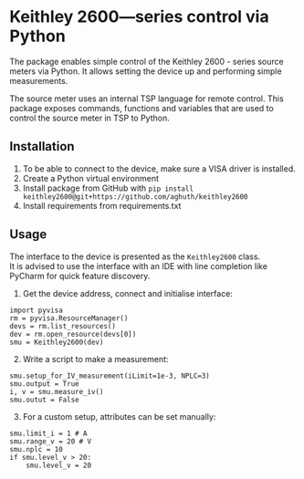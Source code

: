 # Keithley 2600—series control via Python
The package enables simple control of the Keithley 2600 - series source meters via Python.
It allows setting the device up and performing simple measurements.

The source meter uses an internal TSP language for remote control. This package exposes commands, functions and 
variables that are used to control the source meter in TSP to Python.


## Installation
1. To be able to connect to the device, make sure a VISA driver is installed.
2. Create a Python virtual environment
3. Install package from GitHub with `pip install keithley2600@git+https://github.com/aghuth/keithley2600`
4. Install requirements from requirements.txt

## Usage
The interface to the device is presented as the `Keithley2600` class.  
It is advised to use the interface with an IDE with line completion like PyCharm for quick feature discovery.  
1. Get the device address, connect and initialise interface:  
```connecting to device
import pyvisa
rm = pyvisa.ResourceManager()
devs = rm.list_resources()
dev = rm.open_resource(devs[0])
smu = Keithley2600(dev)
```
2. Write a script to make a measurement:
```preset measurement
smu.setup_for_IV_measurement(iLimit=1e-3, NPLC=3)
smu.output = True
i, v = smu.measure_iv()
smu.outut = False
```
3. For a custom setup, attributes can be set manually:
```custom setup
smu.limit_i = 1 # A
smu.range_v = 20 # V
smu.nplc = 10
if smu.level_v > 20:
    smu.level_v = 20
```




